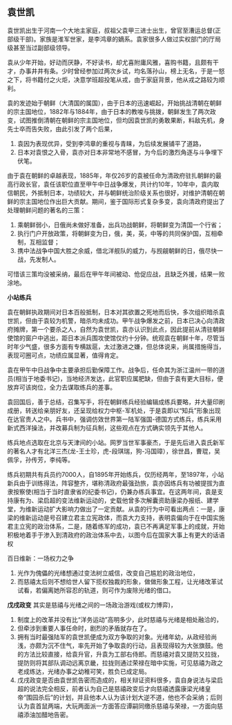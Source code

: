 ## 袁世凯

袁世凯出生于河南一个大地主家庭，叔祖父袁甲三进士出生，曾官至漕运总督(正部级干部)。家族是淮军世家，是李鸿章的嫡系。袁家很多人做过实权部门的厅局级甚至当过副部级领导。

袁从少年开始，好动而厌静，不好读书，却尤喜附庸风雅，喜购书籍，且颇有干才，办事井井有条。少时曾经参加过两次乡试，均名落孙山，榜上无名，于是一怒之下，将书籍付之火炬，决意学班超投笔从戎，由于家庭背景，他从戎之路较为顺利。

袁的发迹始于朝鲜（大清国的属国），由于日本的迅速崛起，开始挑战清朝在朝鲜的宗主国地位，1882年与1884年，由于日本的教唆与挑拨，朝鲜发生了两次政变，试图推倒清朝在朝鲜的宗主国地位，但均因袁世凯的勇敢果断，料敌先机，身先士卒而告失败，由此引发了两个后果，
1. 袁因为表现优异，受到李鸿章的重视与青睐，为后续发展铺平了道路，
2. 日本对袁恨之入骨，袁亦对日本非常地不感冒，为今后的激烈角逐与斗争埋下伏笔。


由于袁在朝鲜的卓越表现，1885年，年仅26岁的袁被任命为清政府驻扎朝鲜的最高行政长官，袁任该职位直至甲午中日战争爆发，共计约10年，10年中，袁内取信朝民，外抵制日本，功绩较大，并与朝鲜统治阶级关系也很好，对维护清朝在朝鲜的宗主国地位作出巨大贡献。期间，鉴于国际形式复杂多变，袁向清政府提出了处理朝鲜问题的著名的三策：
1. 乘朝鲜弱小，日俄尚未做好准备，出兵功战朝鲜，将朝鲜变为清国一个行省；
2. 执行门户开放政策，将朝鲜变为日，俄，美，英，中等的共同保护国，互相牵制，互相监督；
3. 携中法战争中国大胜之余威，借北洋舰队的威力，与觊觎朝鲜的日，俄尽快一战，先发制人。

可惜该三策均没被采纳，最后在甲午年间被动、伧促应战，且缺乏外援，结果一败涂地。

**小站练兵**

袁在朝鲜执政期间对日本百般抵制，日本对其欲置之死地而后快，多次组织暗杀袁世凯，但由于袁较为机警，暗杀均未成功。甲午战争爆发之前，日本已决心向清政府摊牌，第一个要杀之人，自然为袁世凯，袁亦认识到此点，因此提前从清驻朝鲜使馆的窗户中逃出，距日本派兵围攻使馆仅约十分钟。统观袁在朝鲜十年，尽管当时年少气盛，很多方面有专横跋扈，太过激进之嫌，但总体说来，尚属措施得当，表现可圈可点，功绩应属显著，值得肯定。

袁在甲午中日战争中主要承担后勤保障工作。战争后，任命其为浙江温州一带的道员(相当于地委书记)，当地经济发达，此官职应属肥缺，但由于袁有更大目标，便放弃可该岗位，全力去谋取练兵的差事。


袁回国后，善于总结，召集写手，将在朝鲜练兵经验编辑成练兵要略，并大量印刷成册，转送给亲朋好友，还呈现给权力中枢-军机处，于是袁即以“知兵”形象出现在达官贵人之中。兵书中，强调仿效世界第一陆军强国-德国方式练兵，练兵采用新式西洋操法，并改募兵制为征兵制，这些观点在方式确实领先于其他人。

练兵地点选取在北京与天津间的小站。网罗当世军事豪杰，于是先后进入袁氏新军的著名人才有北洋三杰(龙-王士珍，虎-段琪瑞，狗-冯国璋），徐世昌，曹琨，吴佩孚，孙传芳，李纯等。

练兵初期共有兵员约7000人，自1895年开始练兵，仅历经两年，至1897年，小站新兵由于训练得法，阵容整齐，堪称清政府最强劲旅，袁亦因练兵有功被提拔为直隶按察使(相当于当时直隶省的纪委书记)，仍兼办练兵事宜。在这两年间，袁是支持康有为、梁启超的变法维新运动的，史载他曾多次解囊资助康梁办报纸、建学堂，为维新运动扩大影响力做出了一定贡献。从袁的行为中可看出两点：一是，康梁的维新运动是号召建立君主立宪政体，而袁大力支持，表明袁偏向于在中国实施君主立宪的政治体系，二是，随着练军的成功，袁已不再满足军事上的成就，开始积极地着手于渗入到清政府的政治体系中去，以图今后在国家大事上有更大的话语权


百日维新：一场权力之争
1. 光作为傀儡的光绪想通过变法树立威信，改变自己尴尬的政治地位，
2. 而慈禧太后则不想给世人留下揽权独裁的形象，做做形象工程，让光绪改革试试看，若偏离她所容忍的轨道，则可作为废除光绪的借口。


**戊戌政变** 其实是慈禧与光绪之间的一场政治游戏(或权力博弈)，
1. 制度上的改革并没有比“洋务运动”高明多少，此时慈禧与光绪是相处融洽的，
2. 但牵涉到重要人事任命时，剧烈的矛盾就存在了。
3. 拥有当时最强陆军的袁世凯便成为双方争取的对象。光绪年幼，从政经验尚浅，亦颇为沉不住气，率先开始了争取袁的行动，且表现得较为大张旗鼓。他的方法比较直接，给袁升官，升袁为工部右侍郎。而慈禧对袁又提防又拉拢，提防则将其部队调动远离京畿，拉拢则通过荣禄在暗中实施，可见慈禧为政之老成练达，光绪办事之幼稚可笑，胜负已成定局。
4. 戊戌政变是否由袁世凯告密而造成的，相关辩证资料很多，袁自身说法与梁启超的说法完全相反，前者认为自己是慈禧政变后才向慈禧透露康梁光绪皇帝“围园杀后”的计划，并且他本人认为该计划大逆不道，他也不会采纳；后则认为袁首鼠两端，大玩两面派一方面答应谭嗣同缴杀慈禧与荣禄，一方面向慈禧添油加醋地告密。
